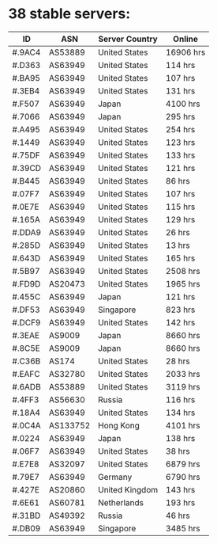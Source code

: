 # 38 stable servers:

| ID | ASN | Server Country | Online |
| ------ | ------ | ------ | ------ |
| #.9AC4 | AS53889 | United States | 16906 hrs |
| #.D363 | AS63949 | United States | 114 hrs |
| #.BA95 | AS63949 | United States | 107 hrs |
| #.3EB4 | AS63949 | United States | 131 hrs |
| #.F507 | AS63949 | Japan | 4100 hrs |
| #.7066 | AS63949 | Japan | 295 hrs |
| #.A495 | AS63949 | United States | 254 hrs |
| #.1449 | AS63949 | United States | 123 hrs |
| #.75DF | AS63949 | United States | 133 hrs |
| #.39CD | AS63949 | United States | 121 hrs |
| #.B445 | AS63949 | United States | 86 hrs |
| #.07F7 | AS63949 | United States | 107 hrs |
| #.0E7E | AS63949 | United States | 115 hrs |
| #.165A | AS63949 | United States | 129 hrs |
| #.DDA9 | AS63949 | United States | 26 hrs |
| #.285D | AS63949 | United States | 13 hrs |
| #.643D | AS63949 | United States | 165 hrs |
| #.5B97 | AS63949 | United States | 2508 hrs |
| #.FD9D | AS20473 | United States | 1965 hrs |
| #.455C | AS63949 | Japan | 121 hrs |
| #.DF53 | AS63949 | Singapore | 823 hrs |
| #.DCF9 | AS63949 | United States | 142 hrs |
| #.3EAE | AS9009 | Japan | 8660 hrs |
| #.8C5E | AS9009 | Japan | 8660 hrs |
| #.C36B | AS174 | United States | 28 hrs |
| #.EAFC | AS32780 | United States | 2033 hrs |
| #.6ADB | AS53889 | United States | 3119 hrs |
| #.4FF3 | AS56630 | Russia | 116 hrs |
| #.18A4 | AS63949 | United States | 134 hrs |
| #.0C4A | AS133752 | Hong Kong | 4101 hrs |
| #.0224 | AS63949 | Japan | 138 hrs |
| #.06F7 | AS63949 | United States | 38 hrs |
| #.E7E8 | AS32097 | United States | 6879 hrs |
| #.79E7 | AS63949 | Germany | 6790 hrs |
| #.427E | AS20860 | United Kingdom | 143 hrs |
| #.6E61 | AS60781 | Netherlands | 193 hrs |
| #.31BD | AS49392 | Russia | 46 hrs |
| #.DB09 | AS63949 | Singapore | 3485 hrs |

